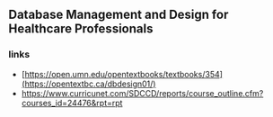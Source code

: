 ## Database Management and Design for Healthcare Professionals

### links
- [https://open.umn.edu/opentextbooks/textbooks/354](https://opentextbc.ca/dbdesign01/)
- https://www.curricunet.com/SDCCD/reports/course_outline.cfm?courses_id=24476&rpt=rpt
